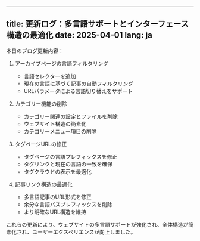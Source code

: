 
---
title: 更新ログ：多言語サポートとインターフェース構造の最適化
date: 2025-04-01
lang: ja
---

本日のブログ更新内容：

1. アーカイブページの言語フィルタリング
   - 言語セレクターを追加
   - 現在の言語に基づく記事の自動フィルタリング
   - URLパラメータによる言語切り替えをサポート

2. カテゴリー機能の削除
   - カテゴリー関連の設定とファイルを削除
   - ウェブサイト構造の簡素化
   - カテゴリーメニュー項目の削除

3. タグページURLの修正
   - タグページの言語プレフィックスを修正
   - タグリンクと現在の言語の一致を確保
   - タグクラウドの表示を最適化

4. 記事リンク構造の最適化
   - 多言語記事のURL形式を修正
   - 余分な言語パスプレフィックスを削除
   - より明確なURL構造を維持

これらの更新により、ウェブサイトの多言語サポートが強化され、全体構造が簡素化され、ユーザーエクスペリエンスが向上しました。